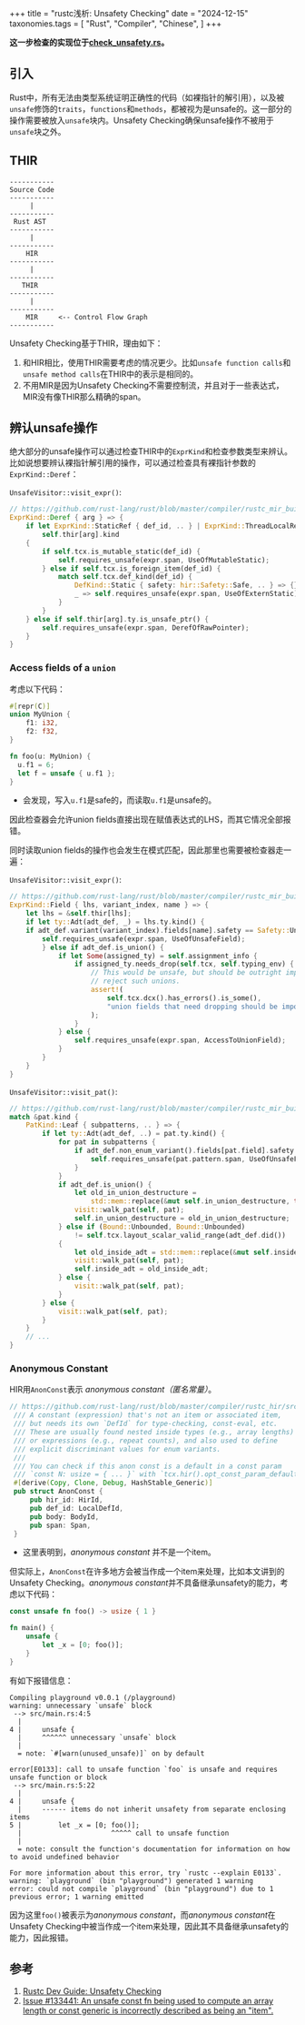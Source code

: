 +++
title = "rustc浅析: Unsafety Checking"
date = "2024-12-15"
taxonomies.tags = [
    "Rust",
    "Compiler",
    "Chinese",
]
+++

**这一步检查的实现位于[check_unsafety.rs](https://github.com/rust-lang/rust/blob/master/compiler/rustc_mir_build/src/check_unsafety.rs)。**

## 引入

Rust中，所有无法由类型系统证明正确性的代码（如裸指针的解引用），以及被`unsafe`修饰的`traits`，`functions`和`methods`，都被视为是unsafe的。这一部分的操作需要被放入`unsafe`块内。Unsafety Checking确保unsafe操作不被用于`unsafe`块之外。



## THIR

```shell
-----------
Source Code
-----------
     |
-----------
 Rust AST
-----------
     |
-----------
    HIR
-----------
     |
-----------
   THIR
-----------
     |
-----------
    MIR     <-- Control Flow Graph
-----------
```

Unsafety Checking基于THIR，理由如下：

1. 和HIR相比，使用THIR需要考虑的情况更少。比如`unsafe function calls`和`unsafe method calls`在THIR中的表示是相同的。
2. 不用MIR是因为Unsafety Checking不需要控制流，并且对于一些表达式，MIR没有像THIR那么精确的span。



## 辨认unsafe操作

绝大部分的unsafe操作可以通过检查THIR中的`ExprKind`和检查参数类型来辨认。比如说想要辨认裸指针解引用的操作，可以通过检查具有裸指针参数的 `ExprKind::Deref`：

`UnsafeVisitor::visit_expr()`:

```rust
// https://github.com/rust-lang/rust/blob/master/compiler/rustc_mir_build/src/check_unsafety.rs#L538-L553
ExprKind::Deref { arg } => {
    if let ExprKind::StaticRef { def_id, .. } | ExprKind::ThreadLocalRef(def_id) =
        self.thir[arg].kind
    {
        if self.tcx.is_mutable_static(def_id) {
            self.requires_unsafe(expr.span, UseOfMutableStatic);
        } else if self.tcx.is_foreign_item(def_id) {
            match self.tcx.def_kind(def_id) {
                DefKind::Static { safety: hir::Safety::Safe, .. } => {}
                _ => self.requires_unsafe(expr.span, UseOfExternStatic),
            }
        }
    } else if self.thir[arg].ty.is_unsafe_ptr() {
        self.requires_unsafe(expr.span, DerefOfRawPointer);
    }
}
```



### Access fields of a `union`

考虑以下代码：

```rust
#[repr(C)]
union MyUnion {
    f1: i32,
    f2: f32,
}

fn foo(u: MyUnion) {
  u.f1 = 6;
  let f = unsafe { u.f1 };
}
```

- 会发现，写入`u.f1`是safe的，而读取`u.f1`是unsafe的。

因此检查器会允许union fields直接出现在赋值表达式的LHS，而其它情况全部报错。

同时读取union fields的操作也会发生在模式匹配，因此那里也需要被检查器走一遍：

`UnsafeVisitor::visit_expr()`:

```rust
// https://github.com/rust-lang/rust/blob/master/compiler/rustc_mir_build/src/check_unsafety.rs#L623-L643
ExprKind::Field { lhs, variant_index, name } => {
    let lhs = &self.thir[lhs];
    if let ty::Adt(adt_def, _) = lhs.ty.kind() {
    if adt_def.variant(variant_index).fields[name].safety == Safety::Unsafe {
        self.requires_unsafe(expr.span, UseOfUnsafeField);
        } else if adt_def.is_union() {
            if let Some(assigned_ty) = self.assignment_info {
                if assigned_ty.needs_drop(self.tcx, self.typing_env) {
                    // This would be unsafe, but should be outright impossible since we
                    // reject such unions.
                    assert!(
                        self.tcx.dcx().has_errors().is_some(),
                        "union fields that need dropping should be impossible: {assigned_ty}"
                    );
                }
            } else {
                self.requires_unsafe(expr.span, AccessToUnionField);
            }
        }
    }
}
```

`UnsafeVisitor::visit_pat()`:

```rust
// https://github.com/rust-lang/rust/blob/master/compiler/rustc_mir_build/src/check_unsafety.rs#L341-L366
match &pat.kind {
    PatKind::Leaf { subpatterns, .. } => {
        if let ty::Adt(adt_def, ..) = pat.ty.kind() {
            for pat in subpatterns {
                if adt_def.non_enum_variant().fields[pat.field].safety == Safety::Unsafe {
                    self.requires_unsafe(pat.pattern.span, UseOfUnsafeField);
                }
            }
            if adt_def.is_union() {
                let old_in_union_destructure =
                    std::mem::replace(&mut self.in_union_destructure, true);
                visit::walk_pat(self, pat);
                self.in_union_destructure = old_in_union_destructure;
            } else if (Bound::Unbounded, Bound::Unbounded)
                != self.tcx.layout_scalar_valid_range(adt_def.did())
            {
                let old_inside_adt = std::mem::replace(&mut self.inside_adt, true);
                visit::walk_pat(self, pat);
                self.inside_adt = old_inside_adt;
            } else {
                visit::walk_pat(self, pat);
            }
        } else {
            visit::walk_pat(self, pat);
        }
    }
    // ...
}
```



### Anonymous Constant

HIR用`AnonConst`表示 *anonymous constant（匿名常量）*。

```rust
// https://github.com/rust-lang/rust/blob/master/compiler/rustc_hir/src/hir.rs#L1682-L1696
 /// A constant (expression) that's not an item or associated item, 
 /// but needs its own `DefId` for type-checking, const-eval, etc. 
 /// These are usually found nested inside types (e.g., array lengths) 
 /// or expressions (e.g., repeat counts), and also used to define 
 /// explicit discriminant values for enum variants. 
 /// 
 /// You can check if this anon const is a default in a const param 
 /// `const N: usize = { ... }` with `tcx.hir().opt_const_param_default_param_def_id(..)` 
 #[derive(Copy, Clone, Debug, HashStable_Generic)] 
 pub struct AnonConst { 
     pub hir_id: HirId, 
     pub def_id: LocalDefId, 
     pub body: BodyId, 
     pub span: Span, 
 } 
```

- 这里表明到，*anonymous constant* 并不是一个item。

但实际上，`AnonConst`在许多地方会被当作成一个item来处理，比如本文讲到的Unsafety Checking。*anonymous constant*并不具备继承unsafety的能力，考虑以下代码：

```rust
const unsafe fn foo() -> usize { 1 }

fn main() {
    unsafe {
        let _x = [0; foo()];
    }
}
```

有如下报错信息：

```shell
Compiling playground v0.0.1 (/playground)
warning: unnecessary `unsafe` block
 --> src/main.rs:4:5
  |
4 |     unsafe {
  |     ^^^^^^ unnecessary `unsafe` block
  |
  = note: `#[warn(unused_unsafe)]` on by default

error[E0133]: call to unsafe function `foo` is unsafe and requires unsafe function or block
 --> src/main.rs:5:22
  |
4 |     unsafe {
  |     ------ items do not inherit unsafety from separate enclosing items
5 |         let _x = [0; foo()];
  |                      ^^^^^ call to unsafe function
  |
  = note: consult the function's documentation for information on how to avoid undefined behavior

For more information about this error, try `rustc --explain E0133`.
warning: `playground` (bin "playground") generated 1 warning
error: could not compile `playground` (bin "playground") due to 1 previous error; 1 warning emitted
```

因为这里`foo()`被表示为*anonymous constant*，而*anonymous constant*在Unsafety Checking中被当作成一个item来处理，因此其不具备继承unsafety的能力，因此报错。



## 参考

1. [Rustc Dev Guide: Unsafety Checking](https://rustc-dev-guide.rust-lang.org/unsafety-checking.htm)
2. [Issue #133441: An unsafe const fn being used to compute an array length or const generic is incorrectly described as being an "item".](https://github.com/rust-lang/rust/issues/133441#issuecomment-2532923245)